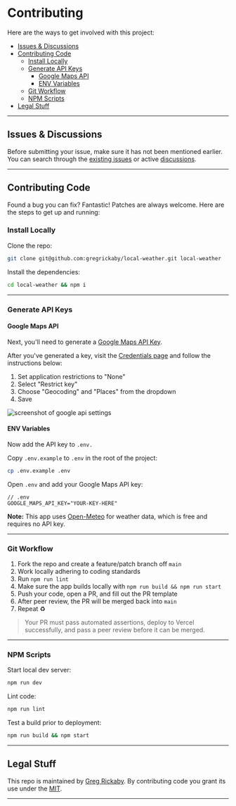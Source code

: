 # Contributing <!-- omit in toc -->

Here are the ways to get involved with this project:

- [Issues \& Discussions](#issues--discussions)
- [Contributing Code](#contributing-code)
  - [Install Locally](#install-locally)
  - [Generate API Keys](#generate-api-keys)
    - [Google Maps API](#google-maps-api)
    - [ENV Variables](#env-variables)
  - [Git Workflow](#git-workflow)
  - [NPM Scripts](#npm-scripts)
- [Legal Stuff](#legal-stuff)

---

## Issues & Discussions

Before submitting your issue, make sure it has not been mentioned earlier. You can search through the [existing issues](https://github.com/gregrickaby/local-weather/issues) or active [discussions](https://github.com/gregrickaby/local-weather/discussions).

---

## Contributing Code

Found a bug you can fix? Fantastic! Patches are always welcome. Here are the steps to get up and running:

### Install Locally

Clone the repo:

```bash
git clone git@github.com:gregrickaby/local-weather.git local-weather
```

Install the dependencies:

```bash
cd local-weather && npm i
```

---

### Generate API Keys

#### Google Maps API

Next, you'll need to generate a [Google Maps API Key](https://developers.google.com/maps/documentation/geocoding/get-api-key).

After you've generated a key, visit the [Credentials page](https://console.cloud.google.com/projectselector2/google/maps-apis/credentials) and follow the instructions below:

1. Set application restrictions to "None"
2. Select "Restrict key"
3. Choose "Geocoding" and "Places" from the dropdown
4. Save

![screenshot of google api settings](https://dl.dropbox.com/s/2vj1qa2l1602prc/Screen%20Shot%202022-02-12%20at%2008.38.25.png?dl=0)

#### ENV Variables

Now add the API key to `.env.`

Copy `.env.example` to `.env` in the root of the project:

```bash
cp .env.example .env
```

Open `.env` and add your Google Maps API key:

```text
// .env
GOOGLE_MAPS_API_KEY="YOUR-KEY-HERE"
```

**Note:** This app uses [Open-Meteo](https://open-meteo.com/) for weather data, which is free and requires no API key.

---

### Git Workflow

1. Fork the repo and create a feature/patch branch off `main`
2. Work locally adhering to coding standards
3. Run `npm run lint`
4. Make sure the app builds locally with `npm run build && npm run start`
5. Push your code, open a PR, and fill out the PR template
6. After peer review, the PR will be merged back into `main`
7. Repeat ♻️

> Your PR must pass automated assertions, deploy to Vercel successfully, and pass a peer review before it can be merged.

---

### NPM Scripts

Start local dev server:

```bash
npm run dev
```

Lint code:

```bash
npm run lint
```

Test a build prior to deployment:

```bash
npm run build && npm start
```

---

## Legal Stuff

This repo is maintained by [Greg Rickaby](https://gregrickaby.com/). By contributing code you grant its use under the [MIT](https://github.com/gregrickaby/local-weather/blob/main/LICENSE).

---
